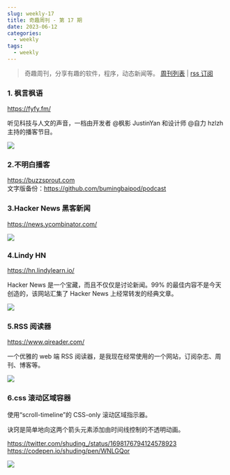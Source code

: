 ```yaml
---
slug: weekly-17
title: 奇趣周刊 - 第 17 期
date: 2023-06-12
categories:
  - weekly
tags:
  - weekly
---
```


> 奇趣周刊，分享有趣的软件，程序，动态新闻等。 [周刊列表](/categories/weekly/) | [rss 订阅](/categories/weekly/index.xml)

### 1. 枫言枫语

https://fyfy.fm/

听见科技与人文的声音，一档由开发者 @枫影 JustinYan 和设计师 @自力 hzlzh 主持的播客节目。

![](https://imgurl.zishu.me/images/old/image.7hxtmqu9u180.png)

### 2.不明白播客

https://buzzsprout.com  
文字版备份：https://github.com/bumingbaipod/podcast

### 3.Hacker News 黑客新闻

https://news.ycombinator.com/

![](https://imgurl.zishu.me/images/old/image.74okg88k60w0.jpg)

### 4.Lindy HN

https://hn.lindylearn.io/

Hacker News 是一个宝藏，而且不仅仅是讨论新闻。99% 的最佳内容不是今天创造的，该网站汇集了 Hacker News 上经常转发的经典文章。

![](https://imgurl.zishu.me/images/old/image.4jlcg0qkrs40.jpg)

### 5.RSS 阅读器

https://www.qireader.com/

一个优雅的 web 端 RSS 阅读器，是我现在经常使用的一个网站，订阅杂志、周刊、博客等。

![](https://imgurl.zishu.me/images/old/image.77e8spbp8000.png)

### 6.css 滚动区域容器

使用“scroll-timeline”的 CSS-only 滚动区域指示器。

诀窍是简单地向这两个箭头元素添加由时间线控制的不透明动画。

https://twitter.com/shuding_/status/1698176794124578923  
https://codepen.io/shuding/pen/WNLGQor  

![](https://imgurl.zishu.me/images/old/image.52qea8zqpyg0.png)